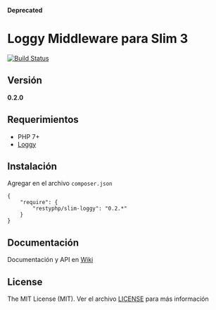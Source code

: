 **Deprecated**

Loggy Middleware para Slim 3
=================

[![Build Status](https://travis-ci.org/mostofreddy/slim-loggy.svg?branch=master)](https://travis-ci.org/mostofreddy/slim-loggy)

Versión
---------

__0.2.0__


Requerimientos
--------------

* PHP 7+
* [Loggy](https://github.com/mostofreddy/loggy)


Instalación
-----------

Agregar en el archivo `composer.json`

```
{
    "require": {
        "restyphp/slim-loggy": "0.2.*"
    }
}
```

Documentación
-------------

Documentación y API en [Wiki](https://github.com/mostofreddy/slim-loggy/wiki)

License
-------

The MIT License (MIT). Ver el archivo [LICENSE](LICENSE.md) para más información
